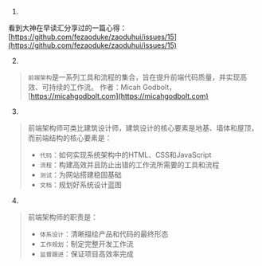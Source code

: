 1.
看到大神在早读汇分享过的一篇心得：[https://github.com/fezaoduke/zaoduhui/issues/15](https://github.com/fezaoduke/zaoduhui/issues/15)

2.
> `前端架构`是一系列工具和流程的集合，旨在提升前端代码质量，并实现高效、可持续的工作流。
> 作者：Micah Godbolt，[https://micahgodbolt.com](https://micahgodbolt.com)

3. 
> 前端架构师可类比建筑设计师，建筑设计的核心要素是地基、墙体和屋顶，而前端结构的核心要素是：
> - `代码`：如何实现系统架构中的HTML、CSS和JavaScript
> - `流程`：构建高效并且防止出错的工作流所需要的工具和流程
> - `测试`：为网站搭建稳固基础
> - `文档`：规划好系统设计蓝图

4. 
> 前端架构师的职责是：
> - `体系设计`：清晰描绘产品和代码的最终形态
> - `工作规划`：制定完整开发工作流
> - `监督跟进`：保证项目高效率完成